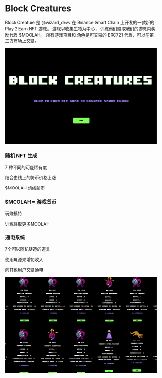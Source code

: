 # Block Creatures

<p>Block Creature 是 @wizard_devv 在 Binance Smart Chain 上开发的一款新的 Play 2 Earn NFT 游戏。 游戏以收集生物为中心， 训练他们赚取我们的游戏内奖励代币 $MOOLAH。 所有游戏项目和 角色是可交易的 ERC721 代币，可以在第三方市场上交易。</p>

![diasn](diasn.png)



### 随机 NFT 生成

7 种不同的可能稀有度

结合曲线上的铸币价格上涨

$MOOLAH 烧成新币

### $MOOLAH = 游戏货币

玩赚模特

训练赚取更多MOOLAH

### 通电系统

7个可以随机铸造的道具

使用电源来增加收入

向其他用户交易通电

![doinsmalk](doinsmalk.png)
